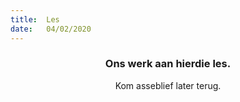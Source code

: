```yaml
---
title:  Les
date:   04/02/2020
---
```


### <center>Ons werk aan hierdie les.</center>
<center>Kom asseblief later terug.</center>